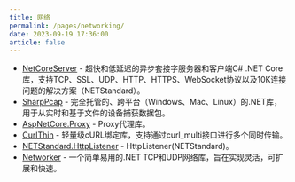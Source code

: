 ```yaml
---
title: 网络
permalink: /pages/networking/
date: 2023-09-19 17:36:00
article: false
---
```


- [NetCoreServer](https://github.com/chronoxor/NetCoreServer)  - 超快和低延迟的异步套接字服务器和客户端C# .NET Core库，支持TCP、SSL、UDP、HTTP、HTTPS、WebSocket协议以及10K连接问题的解决方案（NETStandard）。 
- [SharpPcap](https://github.com/chmorgan/sharppcap)  - 完全托管的、跨平台（Windows、Mac、Linux）的.NET库，用于从实时和基于文件的设备捕获数据包。
- [AspNetCore.Proxy](https://github.com/twitchax/AspNetCore.Proxy) -  Proxy代理库。
- [CurlThin](https://github.com/stil/CurlThin) - 轻量级cURL绑定库，支持通过curl_multi接口进行多个同时传输。
- [NETStandard.HttpListener](https://github.com/StefH/NETStandard.HttpListener) - HttpListener(NETStandard)。
- [Networker](https://github.com/MarkioE/Networker) - 一个简单易用的.NET TCP和UDP网络库，旨在实现灵活，可扩展和快速。